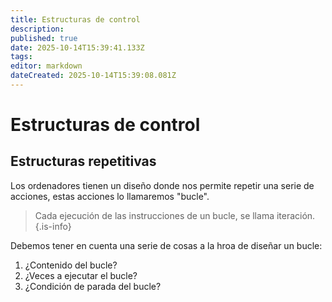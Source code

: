 ```yaml
---
title: Estructuras de control
description: 
published: true
date: 2025-10-14T15:39:41.133Z
tags: 
editor: markdown
dateCreated: 2025-10-14T15:39:08.081Z
---
```


# Estructuras de control
## Estructuras repetitivas
Los ordenadores tienen un diseño donde nos permite repetir una serie de acciones, estas acciones lo llamaremos "bucle". 

> Cada ejecución de las instrucciones de un bucle, se llama iteración.
{.is-info}


Debemos tener en cuenta una serie de cosas a la hroa de diseñar un bucle:
1. ¿Contenido del bucle?
2. ¿Veces a ejecutar el bucle?
3. ¿Condición de parada del bucle?


